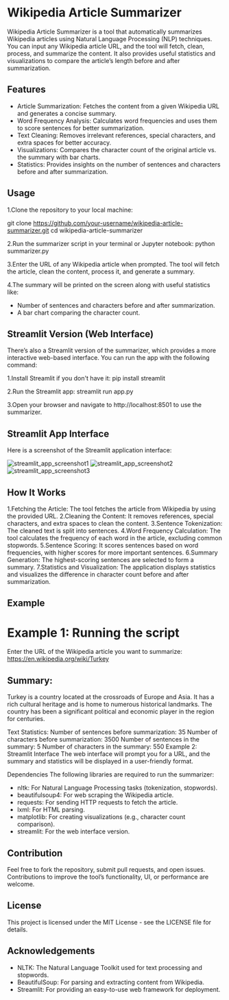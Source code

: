 # Wikipedia Article Summarizer

Wikipedia Article Summarizer is a tool that automatically summarizes Wikipedia articles using Natural Language Processing (NLP) techniques. You can input any Wikipedia article URL, and the tool will fetch, clean, process, and summarize the content. It also provides useful statistics and visualizations to compare the article’s length before and after summarization.

## Features
- Article Summarization: Fetches the content from a given Wikipedia URL and generates a concise summary.
- Word Frequency Analysis: Calculates word frequencies and uses them to score sentences for better summarization.
- Text Cleaning: Removes irrelevant references, special characters, and extra spaces for better accuracy.
- Visualizations: Compares the character count of the original article vs. the summary with bar charts.
- Statistics: Provides insights on the number of sentences and characters before and after summarization.

## Usage
1.Clone the repository to your local machine:

git clone https://github.com/your-username/wikipedia-article-summarizer.git
cd wikipedia-article-summarizer

2.Run the summarizer script in your terminal or Jupyter notebook:
python summarizer.py

3.Enter the URL of any Wikipedia article when prompted. The tool will fetch the article, clean the content, process it, and generate a summary.

4.The summary will be printed on the screen along with useful statistics like:
- Number of sentences and characters before and after summarization.
- A bar chart comparing the character count.

## Streamlit Version (Web Interface)
There’s also a Streamlit version of the summarizer, which provides a more interactive web-based interface. You can run the app with the following command:

1.Install Streamlit if you don't have it:
pip install streamlit

2.Run the Streamlit app:
streamlit run app.py

3.Open your browser and navigate to http://localhost:8501 to use the summarizer.

## Streamlit App Interface

Here is a screenshot of the Streamlit application interface:

![streamlit_app_screenshot1](https://github.com/user-attachments/assets/35d576dd-3b91-4723-8d30-4d9e0164c0ef)
![streamlit_app_screenshot2](https://github.com/user-attachments/assets/6432ee45-28e2-4d1f-915e-8f4b617c1e8f)
![streamlit_app_screenshot3](https://github.com/user-attachments/assets/190e3952-7b7f-4ce4-ab1d-cc0187f5c743)


## How It Works
1.Fetching the Article: The tool fetches the article from Wikipedia by using the provided URL.
2.Cleaning the Content: It removes references, special characters, and extra spaces to clean the content.
3.Sentence Tokenization: The cleaned text is split into sentences.
4.Word Frequency Calculation: The tool calculates the frequency of each word in the article, excluding common stopwords.
5.Sentence Scoring: It scores sentences based on word frequencies, with higher scores for more important sentences.
6.Summary Generation: The highest-scoring sentences are selected to form a summary.
7.Statistics and Visualization: The application displays statistics and visualizes the difference in character count before and after summarization.

## Example
# Example 1: Running the script
Enter the URL of the Wikipedia article you want to summarize:
https://en.wikipedia.org/wiki/Turkey

## Summary:
Turkey is a country located at the crossroads of Europe and Asia. It has a rich cultural heritage and is home to numerous historical landmarks. The country has been a significant political and economic player in the region for centuries.

Text Statistics:
Number of sentences before summarization: 35
Number of characters before summarization: 3500
Number of sentences in the summary: 5
Number of characters in the summary: 550
Example 2: Streamlit Interface
The web interface will prompt you for a URL, and the summary and statistics will be displayed in a user-friendly format.

Dependencies
The following libraries are required to run the summarizer:

- nltk: For Natural Language Processing tasks (tokenization, stopwords).
- beautifulsoup4: For web scraping the Wikipedia article.
- requests: For sending HTTP requests to fetch the article.
- lxml: For HTML parsing.
- matplotlib: For creating visualizations (e.g., character count comparison).
- streamlit: For the web interface version.

## Contribution
Feel free to fork the repository, submit pull requests, and open issues. Contributions to improve the tool’s functionality, UI, or performance are welcome.

## License
This project is licensed under the MIT License - see the LICENSE file for details.

## Acknowledgements
- NLTK: The Natural Language Toolkit used for text processing and stopwords.
- BeautifulSoup: For parsing and extracting content from Wikipedia.
- Streamlit: For providing an easy-to-use web framework for deployment.
